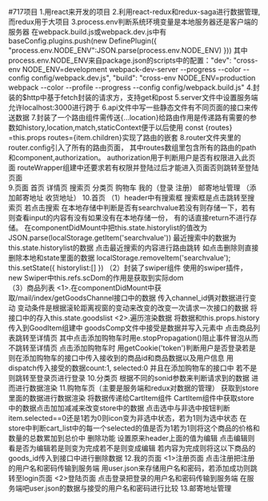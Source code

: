 #717项目
1.用react来开发的项目
2.利用react-redux和redux-saga进行数据管理,而redux用于大项目
3.process.env判断系统环境变量是本地服务器还是客户端的服务器
	在webpack.build.js或webpack.dev.js中有baseConfig.plugins.push(new DefinePlugin({
	    "process.env.NODE_ENV":JSON.parse(process.env.NODE_ENV)
	}))
	其中process.env.NODE_ENV来自package.json的scripts中的配置："dev": "cross-env NODE_ENV=development webpack-dev-server --progress --color --config config/webpack.dev.js",
	    "build": "cross-env NODE_ENV=production webpack --color --profile --progress --config config/webpack.build.js"
4.封装的$http中基于fetch封装的请求方，支持get和post
5.server文件中设置服务端允许localhost:3000进行跨于
6.api文件中写一些静态文件有不同页面的接口来传送数据
7.封装了一个路由组件需传送{...location}给路由作用是传递路有需要的参数如history,location,match,staticContext便于以后使用
	const {routes} =this.props  routes={item.children}实现了路由的嵌套
8.router文件夹里的router.config引入了所有的路由页面，
	其中routes数组里包含所有的路由的path和component,authorization。
	authorization用于判断用户是否有权限进入此页面  routeWrapper组建中还要求若有权限并登陆过后才能进入页面否则跳转至登陆页面	
9.页面
	首页
	详情页
	搜索页
	分类页
	购物车
	我的（登录 注册）
	邮寄地址管理 （添加邮寄地址 收货地址）
10.首页
    （1）header中有搜索框  搜索框是点击跳转至搜索页
		若点击搜索 在本地存储中判断是否有searchvalue若没有则存储一下，若有则查看input的内容有没有如果没有在本地存储一份，
			有的话直接return不进行存储。  在componentDidMount中把this.state.historylist的值改为JSON.parse(localStorage.getItem('searchvalue'))
    	最近搜索中的数据为this.state.historylist的数据 
    	点击最近搜索的内容进行路由跳转
    	如点击删除则直接删除本地和state里面的数据	
			localStorage.removeItem('searchvalue');
	        this.setState({
	            historylist:[]
	        })
    （2）封装了swiper组件  使用的swiper插件，new Swiper中this.refs.scDom的作用是获取到实际dom  
    （3）商品列表
    		<1>.在componentDidMount中获取/mail/index/getGoodsChannel接口中的数据 传入channel_id俩对数据进行变动 变动条件是根据滚轮距离视窗的变动来改变的改变一次请求一次接口的数据
    		将接口中的存入this.state.goodslist
    		<2>.遍历渲染数据 将数据和this.props.history传入到GoodItem组建中
    			goodsComp文件中接受是数据并写入元素中
    				点击商品列表跳转至详情页   其中点击添加购物车时用e.stopPropagation()阻止事件冒泡从而不跳转至详情页
    				点击添加购物车时 用getCookie('token')判断用户是否登录若是则在添加购物车的接口中传入接收到的商品id和商品数据以及用户信息   用dispatch传入接受的数据count:1, selected:0
    				并且在添加购物车的接口中
    				 若不是则跳转至登录页进行登录
10.分类页
	根据不同的sonid参数来判断请求到的数据  进而进行数据渲染
11.购物车页（主要是服务端和redux对数据的管理）
	获取到store里面的数据进行数据渲染   将数据传递给CartItem组件 CartItem组件中获取store中的数据点击加加减减来改变store中的数据
	点击选中与非选中按钮判断item.selected==0还是1若为0则icon变为非选中状态，若为1则为选中状态
	在store中判断cart_list中的每一个selected的值是否为1若为1则将这个商品的价格和数量的总数累加到总价中
	删除功能 设置原来header上面的值为编辑  点击编辑则看是否为编辑若是则变为完成若不是则变成编辑
	若内容为完成则将这以下商品的goods_id传入到接口中进行删除数据
12.我的页面
	<1>注册页面
		点击注册把注册的用户名和密码传输到服务端 用user.json来存储用户名和密码，若添加成功则跳转至login页面
	<2>登陆页面
		点击登录把登录的用户名和密码传输到服务端  在服务端吧user.json的数据与接受的用户名和密码进行比较
13.邮寄地址管理